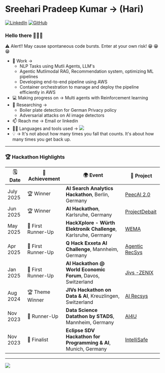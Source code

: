 # Sreehari Pradeep Kumar -> (Hari)
[![LinkedIn](https://img.shields.io/badge/LinkedIn-Connect-blue?style=flat-square&logo=linkedin)](https://www.linkedin.com/in/sreeharipradeep/)
[![GitHub](https://img.shields.io/badge/GitHub-Portfolio-black?style=flat-square&logo=github)](https://sreehari59.github.io/)

### Hello there 👋👋👋

:warning: Alert!! May cause spontaneous code bursts. Enter at your own risk! :grin: :grin: :grin:
* :office: Work -> 
  - NLP Tasks using Mutli Agents, LLM's
  - Agentic Mutlimodal RAG, Recommendation system, optimizing ML pipelines 
  - Developing end-to-end pipeline using AWS
  - Container orchestration to manage and deploy the pipeline efficiently in AWS 
* :computer: Making progress on -> Multi agents with Reinforcement learning
* :closed_book: Researching ->
    - Boiler plate detection for German Privacy policy
    - Adversarial attacks on AI image detectors
* :mailbox: Reach me -> Email or linkedin
* :technologist: Languages and tools used -> <img src="https://skillicons.dev/icons?i=py,pytorch,opencv,git,kubernetes,docker,aws,anaconda,java" />
* :bulb: -> It's not about how many times you fall that counts. It's about how many times you get back up.

---

### 🏆 Hackathon Highlights
| 🗓️ Date | 🏅 Achievement | 🌍 Event | 📁 Project |
|--------|----------------|----------|----------|
| July 2025 | 🏆 Winner | **AI Search Analytics Hackathon**, Berlin, Germany | [PeecAI 2.0](https://github.com/sreehari59/AI-Search-Analytics-Hackathon) |
| Jun 2025 | 🏆 Winner | **AI Hackathon**, Karlsruhe, Germany | [ProjectDebait](https://github.com/sreehari59/ProjectDebait) |
| May 2025 | 🥈 First Runner-Up | **HackXplore - Würth Elektronik Challenge**, Karlsruhe, Germany | [WEMA](https://github.com/sreehari59/HackXplore) |
| Apr 2025 | 🥈 First Runner-Up | **Q Hack Exxeta AI Challenge**, Mannheim, Germany | [Agentic RecSys](https://github.com/sreehari59/Talenta_QSummitHack) |
| Jan 2025 | 🥈 First Runner-Up | **AI Hackathon @ World Economic Forum**, Davos, Switzerland | [Jivs -ZENIX](https://github.com/tyagiprnv/Jivs-WEF-Hackathon) |
| Aug 2024 | 🏆 Theme Winner | **JIVs Hackathon on Data & AI**, Kreuzlingen, Switzerland | [AI Recsys](https://github.com/AakritiiIstwal/jivs_hackathon) |
| Nov 2023 | 🥈 Runner-Up | **Data Science Datathon by STADS**, Mannheim, Germany | [AI4U](https://github.com/sreehari59/Datathon2023-WaterDamageDetection) |
| Nov 2023 | 🎯 Finalist | **Eclipse SDV Hackathon for Programming & AI**, Munich, Germany | [IntelliSafe](https://github.com/Eclipse-SDV-Hackathon-Accenture/IntelliSafe) |

---

<a href="https://github.com/anuraghazra/github-readme-stats">
  <img align="center" src="https://github-readme-stats.vercel.app/api/top-langs/?username=sreehari59&langs_count=8&layout=compact&theme=merko" />
</a>
<!--
**sreehari59/sreehari59** is a ✨ _special_ ✨ repository because its `README.md` (this file) appears on your GitHub profile.

Here are some ideas to get you started:

- 🔭 I’m currently working on ...
- 🌱 I’m currently learning ...
- 👯 I’m looking to collaborate on ...
- 🤔 I’m looking for help with ...
- 💬 Ask me about ...
- 📫 How to reach me: ...
- 😄 Pronouns: ...
- ⚡ Fun fact: ...
Look into this this link for tech related icons -> https://github.com/tandpfun/skill-icons
Look into this this link for enoji related icons -> https://gist.github.com/rxaviers/7360908
Look into this this link for status in readme -> https://github.com/anuraghazra/github-readme-stats
-->

